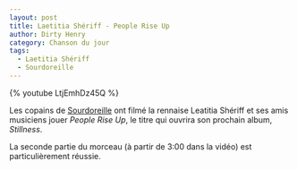 ```yaml
---
layout: post
title: Laetitia Shériff - People Rise Up
author: Dirty Henry
category: Chanson du jour
tags:
  - Laetitia Shériff
  - Sourdoreille
---
```


{% youtube LtjEmhDz45Q %}

Les copains de [Sourdoreille][1] ont filmé la rennaise Leatitia Shériff et ses
amis musiciens jouer _People Rise Up_, le titre qui ouvrira son prochain album,
_Stillness_.

La seconde partie du morceau (à partir de 3:00 dans la vidéo) est
particulièrement réussie.

[1]: https://sourdoreille.net/laetitia-sheriff-people-rise-up-session/
